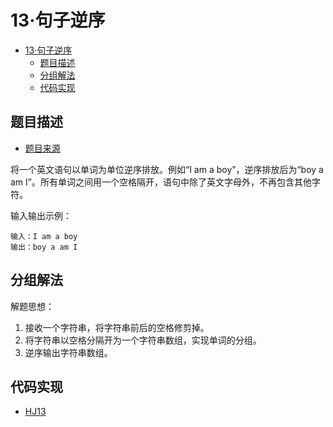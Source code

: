 # 13·句子逆序

- [13·句子逆序](#13句子逆序)
  - [题目描述](#题目描述)
  - [分组解法](#分组解法)
  - [代码实现](#代码实现)

## 题目描述
- [题目来源](https://www.nowcoder.com/practice/48b3cb4e3c694d9da5526e6255bb73c3?tpId=37&tqId=21236&rp=1&ru=/exam/oj/ta&qru=/exam/oj/ta&sourceUrl=%2Fexam%2Foj%2Fta%3FtpId%3D37&difficulty=undefined&judgeStatus=undefined&tags=&title=)

将一个英文语句以单词为单位逆序排放。例如“I am a boy”，逆序排放后为“boy a am I”。所有单词之间用一个空格隔开，语句中除了英文字母外，不再包含其他字符。

输入输出示例：
```text
输入：I am a boy
输出：boy a am I
```

## 分组解法
解题思想：
1. 接收一个字符串，将字符串前后的空格修剪掉。
2. 将字符串以空格分隔开为一个字符串数组，实现单词的分组。
3. 逆序输出字符串数组。

## 代码实现
- [HJ13](/src/main/java/com/lingy/nowcoder//hw/HJ13.java)
